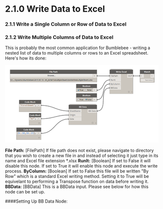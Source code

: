 # 2.1.0 Write Data to Excel

### 2.1.1 Write a Single Column or Row of Data to Excel

### 2.1.2 Write Multiple Columns of Data to Excel

This is probably the most common application for Bumblebee - writing a nested list of data to multiple columns or rows to an Excel spreadsheet. Here's how its done: 

![](writeExcel1.png)

**File Path:** [FilePath] If file path does not exist, please navigate to directory that you wish to create a new file in and instead of selecting it just type in its name and Excel file extension *.xlsx
**RunIt:** [Boolean] If set to False it will disable this node. If set to True it will enable this node and execute the write process. 
**ByColumn:** [Boolean] If set to False this file will be written "By Row" which is a standard Excel writing method. Setting it to True will be equivelant to performing a Transpose function on data before writing it. 
**BBData:** [BBData] This is a BBData input. Please see below for how this node can be set up. 

####Setting Up BB Data Node:

